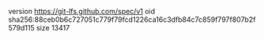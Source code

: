 version https://git-lfs.github.com/spec/v1
oid sha256:88ceb0b6c727051c779f79fcd1226ca16c3dfb84c7c859f797f807b2f579d115
size 13417
